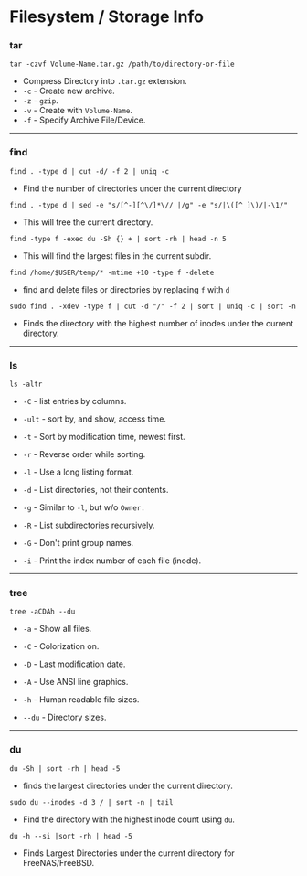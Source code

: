 # Filesystem / Storage Info

### tar

`tar -czvf Volume-Name.tar.gz /path/to/directory-or-file`

-   Compress Directory into `.tar.gz` extension.
-   `-c` - Create new archive.
-   `-z` - `gzip`.
-   `-v` - Create with `Volume-Name`.
-   `-f` - Specify Archive File/Device.

-----

### find

`find . -type d | cut -d/ -f 2 | uniq -c`

-   Find the number of directories under the current directory

`find . -type d | sed -e "s/[^-][^\/]*\// |/g" -e "s/|\([^ ]\)/|-\1/"`

-   This will tree the current directory.

`find -type f -exec du -Sh {} + | sort -rh | head -n 5`

-   This will find the largest files in the current subdir.

`find /home/$USER/temp/* -mtime +10 -type f -delete`

-   find and delete files or directories by replacing `f` with `d`

`sudo find . -xdev -type f | cut -d "/" -f 2 | sort | uniq -c | sort -n`

-   Finds the directory with the highest number of inodes under the current directory.

-----

### ls

`ls -altr`

-   `-C` - list entries by columns.

-   `-ult` - sort  by, and show, access time.

-   `-t` - Sort by modification time, newest first.

-   `-r` - Reverse order while sorting.

-   `-l` - Use a long listing format.

-   `-d` - List directories, not their contents.

-   `-g` - Similar to `-l`, but w/o `Owner.`

-   `-R` - List subdirectories recursively.

-   `-G` - Don't print group names.

-   `-i` - Print the index number of each file (inode).

-----

### tree

`tree -aCDAh --du`

-   `-a` - Show all files.

-   `-C` - Colorization on.

-   `-D` - Last modification date.

-   `-A` - Use ANSI line graphics.

-   `-h` - Human readable file sizes.

-   `--du` - Directory sizes.

-----

### du

`du -Sh | sort -rh | head -5`

-   finds the largest directories under the current directory.

`sudo du --inodes -d 3 / | sort -n | tail`

-   Find the directory with the highest inode count using `du`.

`du -h --si |sort -rh | head -5`

-   Finds Largest Directories under the current directory for FreeNAS/FreeBSD.
